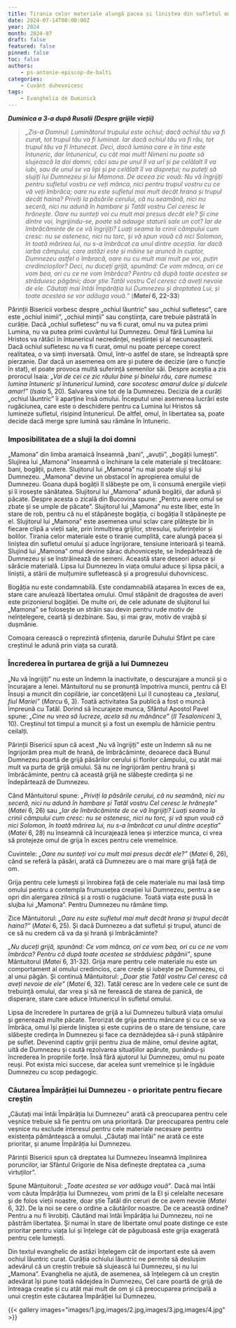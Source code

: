 ```yaml
---
title: Tirania celor materiale alungă pacea și liniștea din sufletul omului
date: 2024-07-14T00:00:00Z
year: 2024
month: 2024-07
draft: false
featured: false
pinned: false
toc: false
authors:
    - ps-antonie-episcop-de-balti
categories:
    - Cuvânt duhovnicesc
tags:
    - Evanghelia de Duminică
---
```

_**Duminica a 3-a după Rusalii (Despre grijile vieții)**_

> _„Zis-a Domnul: Luminătorul trupului este ochiul; dacă ochiul tău va fi curat, tot trupul tău va fi luminat. Iar dacă ochiul tău va fi rău, tot trupul tău va fi întunecat. Deci, dacă lumina care e în tine este întuneric, dar întunericul, cu cât mai mult! Nimeni nu poate să slujească la doi domni, căci sau pe unul îl va urî și pe celălalt îl va iubi, sau de unul se va lipi și pe celălalt îl va disprețui; nu puteți să slujiți lui Dumnezeu și lui Mamona. De aceea zic vouă: Nu vă îngrijiți pentru sufletul vostru ce veți mânca, nici pentru trupul vostru cu ce vă veți îmbrăca; oare nu este sufletul mai mult decât hrana și trupul decât haina? Priviți la păsările cerului, că nu seamănă, nici nu seceră, nici nu adună în hambare și Tatăl vostru Cel ceresc le hrănește. Oare nu sunteți voi cu mult mai presus decât ele? Și cine dintre voi, îngrijindu-se, poate să adauge staturii sale un cot? Iar de îmbrăcăminte de ce vă îngrijiți? Luați seama la crinii câmpului cum cresc: nu se ostenesc, nici nu torc, și vă spun vouă că nici Solomon, în toată mărirea lui, nu s-a îmbrăcat ca unul dintre aceștia. Iar dacă iarba câmpului, care astăzi este și mâine se aruncă în cuptor, Dumnezeu astfel o îmbracă, oare nu cu mult mai mult pe voi, puțin credincioșilor? Deci, nu duceți grijă, spunând: Ce vom mânca, ori ce vom bea, ori cu ce ne vom îmbrăca? Pentru că după toate acestea se străduiesc păgânii; doar știe Tatăl vostru Cel ceresc că aveți nevoie de ele. Căutați mai întâi Împărăția lui Dumnezeu și dreptatea Lui, și toate acestea se vor adăuga vouă.”_ (**_Matei_ 6, 22-33**)

Părinții Bisericii vorbesc despre „ochiul lăuntric” sau „ochiul sufletesc”, care este „ochiul inimii”, „ochiul minții” sau conștiința, care trebuie păstrată în curăție. Dacă „ochiul sufletesc” nu va fi curat, omul nu va putea primi Lumina, nu va putea primi cuvântul lui Dumnezeu. Omul fără Lumina lui Hristos va rătăci în întunericul necredinței, neștiinței și al necunoașterii. Dacă ochiul sufletesc nu va fi curat, omul nu poate percepe corect realitatea, o va simți inversată. Omul, într-o astfel de stare, se îndreaptă spre pierzanie. Dar dacă un asemenea om are și putere de decizie (are o funcție în stat), el poate provoca multă suferință semenilor săi. Despre aceștia a zis prorocul Isaia: _„Vai de cei ce zic răului bine și binelui rău, care numesc lumina întuneric și întunericul lumină, care socotesc amarul dulce și dulcele amar!”_ (_Isaia_ 5, 20). Salvarea vine tot de la Dumnezeu. Decizia de a curăți „ochiul lăuntric” îi aparține însă omului. Începutul unei asemenea lucrări este rugăciunea, care este o deschidere pentru ca Lumina lui Hristos să lumineze sufletul, risipind întunericul. De altfel, omul, în libertatea sa, poate decide dacă merge spre lumină sau rămâne în întuneric.

### Imposibilitatea de a sluji la doi domni

„Mamona” din limba aramaică înseamnă „bani”, „avuții”, „bogății lumești”. Slujirea lui „Mamona” înseamnă o închinare la cele materiale și trecătoare: bani, bogății, putere. Slujitorul lui „Mamona” nu mai poate sluji și lui Dumnezeu. „Mamona” devine un obstacol în apropierea omului de Dumnezeu. Goana după bogății îl slăbește pe om, îi consumă energiile vieții și îi irosește sănătatea. Slujitorul lui „Mamona” adună bogății, dar adună și păcate. Despre acesta o zicală din Bucovina spune: „Pentru avere omul se zbate și se umple de păcate”. Slujitorul lui „Mamona” nu este liber, este în stare de rob, pentru că nu el stăpânește bogăția, ci bogăția îl stăpânește pe el. Slujitorul lui „Mamona” este asemenea unui sclav care plătește bir în fiecare clipă a vieții sale, prin înmulțirea grijilor, stresului, suferințelor și bolilor. Tirania celor materiale este o tiranie cumplită, care alungă pacea și liniștea din sufletul omului și aduce îngrijorare, tensiune interioară și teamă. Slujind lui „Mamona” omul devine sărac duhovnicește, se îndepărtează de Dumnezeu și se înstrăinează de semeni. Această stare deseori aduce și sărăcie materială. Lipsa lui Dumnezeu în viața omului aduce și lipsa păcii, a liniștii, a stării de mulțumire sufletească și a progresului duhovnicesc.

Bogăția nu este condamnabilă. Este condamnabilă atașarea în exces de ea, stare care anulează libertatea omului. Omul stăpânit de dragostea de averi este prizonierul bogăției. De multe ori, de cele adunate de slujitorul lui „Mamona” se folosește un străin sau devin pentru rude motiv de neînțelegere, ceartă și dezbinare. Sau, și mai grav, motiv de vrajbă și dușmănie.

Comoara cerească o reprezintă sfințenia, darurile Duhului Sfânt pe care creștinul le adună prin viața sa curată.

### Încrederea în purtarea de grijă a lui Dumnezeu

„Nu vă îngrijiți” nu este un îndemn la inactivitate, o descurajare a muncii și o încurajare a lenei. Mântuitorul nu se pronunță împotriva muncii, pentru că El Însuși a muncit din copilărie, iar concetățenii Lui îl cunoșteau ca _„teslarul, fiul Mariei”_ (_Marcu_ 6, 3). Toată activitatea Sa publică a fost o muncă împreună cu Tatăl. Dorind să încurajeze munca, Sfântul Apostol Pavel spune: _„Cine nu vrea să lucreze, acela să nu mănânce”_ (_II Tesaloniceni_ 3, 10). Creștinul tot timpul a muncit și a fost un exemplu de hărnicie pentru ceilalți.

Părinții Bisericii spun că acest „Nu vă îngrijiți” este un îndemn să nu ne îngrijorăm prea mult de hrană, de îmbrăcăminte, deoarece dacă Bunul Dumnezeu poartă de grijă păsărilor cerului și florilor câmpului, cu atât mai mult va purta de grijă omului. Să nu ne îngrijorăm pentru hrană și îmbrăcăminte, pentru că această grijă ne slăbește credința și ne îndepărtează de Dumnezeu.

Când Mântuitorul spune: _„Priviți la păsările cerului, că nu seamănă, nici nu seceră, nici nu adună în hambare și Tatăl vostru Cel ceresc le hrănește”_ (_Matei_ 6, 26) sau _„Iar de îmbrăcăminte de ce vă îngrijiți? Luați seama la crinii câmpului cum cresc: nu se ostenesc, nici nu torc, și vă spun vouă că nici Solomon, în toată mărirea lui, nu s-a îmbrăcat ca unul dintre aceștia”_ (_Matei_ 6, 28) nu înseamnă că încurajează lenea și interzice munca, ci vrea să protejeze omul de grija în exces pentru cele vremelnice.

Cuvintele: _„Oare nu sunteți voi cu mult mai presus decât ele?”_ (_Matei_ 6, 26), când se referă la păsări, arată că Dumnezeu are o mai mare grijă față de om.

Grija pentru cele lumești și înrobirea față de cele materiale nu mai lasă timp omului pentru a contempla frumusețea creației lui Dumnezeu, pentru a se opri din alergarea zilnică și a rosti o rugăciune. Toată viața este pusă în slujba lui „Mamona“. Pentru Dumnezeu nu rămâne timp.

Zice Mântuitorul: _„Oare nu este sufletul mai mult decât hrana și trupul decât haina?”_ (_Matei_ 6, 25). Și dacă Dumnezeu a dat sufletul și trupul, atunci de ce să nu credem că va da și hrană și îmbrăcăminte?

_„Nu duceți grijă, spunând: Ce vom mânca, ori ce vom bea, ori cu ce ne vom îmbrăca? Pentru că după toate acestea se străduiesc păgânii”_, spune Mântuitorul (_Matei_ 6, 31-32). Grija mare pentru cele materiale nu este un comportament al omului credincios, care crede și iubește pe Dumnezeu, ci al unui păgân. Și continuă Mântuitorul: _„Doar știe Tatăl vostru Cel ceresc că aveți nevoie de ele”_ (_Matei_ 6, 32). Tatăl ceresc are în vedere cele ce sunt de trebuință omului, dar vrea și să ne ferească de starea de panică, de disperare, stare care aduce întunericul în sufletul omului.

Lipsa de încredere în purtarea de grijă a lui Dumnezeu tulbură viața omului și generează multe păcate. Terorizat de grija pentru mâncare și cu ce se va îmbrăca, omul își pierde liniștea și este cuprins de o stare de tensiune, care slăbește credința în Dumnezeu și face ca deznădejdea să-i pună stăpânire pe suflet. Devenind captiv grijii pentru ziua de mâine, omul devine agitat, uită de Dumnezeu și caută rezolvarea situațiilor apărute, punându-și încrederea în propriile forțe. Însă fără ajutorul lui Dumnezeu, omul nu poate reuși. Pot exista mici succese, dar acelea sunt vremelnice și le îngăduie Dumnezeu cu scop pedagogic.

### Căutarea Împărăției lui Dumnezeu - o prioritate pentru fiecare creștin

„Căutați mai întâi Împărăția lui Dumnezeu” arată că preocuparea pentru cele veșnice trebuie să fie pentru om una prioritară. Dar preocuparea pentru cele veșnice nu exclude interesul pentru cele materiale necesare pentru existența pământească a omului. „Căutați mai întâi” ne arată ce este prioritar, și anume Împărăția lui Dumnezeu.

Părinții Bisericii spun că dreptatea lui Dumnezeu înseamnă împlinirea poruncilor, iar Sfântul Grigorie de Nisa definește dreptatea ca „suma virtuților”.

Spune Mântuitorul: _„Toate acestea se vor adăuga vouă”_. Dacă mai întâi vom căuta Împărăția lui Dumnezeu, vom primi de la El și celelalte necesare și de folos vieții noastre, doar știe Tatăl din ceruri de ce avem nevoie (_Matei_ 6, 32). De la noi se cere o ordine a căutărilor noastre. De ce această ordine? Pentru a nu fi înrobiți. Căutând mai întâi Împărăția lui Dumnezeu, noi ne păstrăm libertatea. Și numai în stare de libertate omul poate distinge ce este prioritar pentru viața lui și înțelege cât de păguboasă este grija exagerată pentru cele lumești.

Din textul evanghelic de astăzi înțelegem cât de important este să avem ochiul lăuntric curat. Curăția ochiului lăuntric ne permite să deslușim adevărul că un creștin trebuie să slujească lui Dumnezeu, și nu lui „Mamona”. Evanghelia ne ajută, de asemenea, să înțelegem că un creștin adevărat își pune toată nădejdea în Dumnezeu, Cel care poartă de grijă de întreaga creație și cu atât mai mult de om și că preocuparea principală a unui creștin este căutarea Împărăției lui Dumnezeu.

{{< gallery images="images/1.jpg,images/2.jpg,images/3.jpg,images/4.jpg" >}}